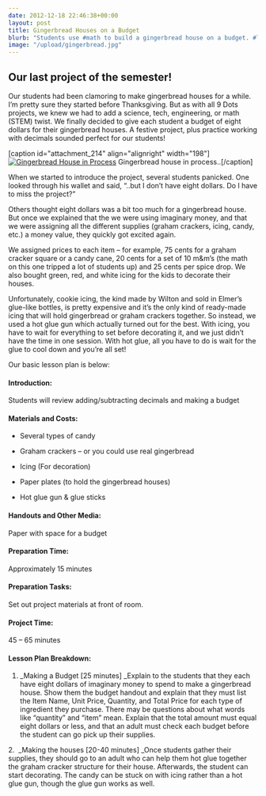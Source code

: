 ```yaml
---
date: 2012-12-18 22:46:38+00:00
layout: post
title: Gingerbread Houses on a Budget
blurb: "Students use #math to build a gingerbread house on a budget. #lessonPlan"
image: "/upload/gingerbread.jpg"
---
```


## Our last project of the semester!


Our students had been clamoring to make gingerbread houses for a while. I’m pretty sure they started before Thanksgiving. But as with all 9 Dots projects, we knew we had to add a science, tech, engineering, or math (STEM) twist. We finally decided to give each student a budget of eight dollars for their gingerbread houses. A festive project, plus practice working with decimals sounded perfect for our students!

[caption id="attachment_214" align="alignright" width="198"][![Gingerbread House in Process](http://9-dots.org/wp-uploads/2012/12/Photo-Dec-12-7-23-21-PM-764x1024.jpg)](http://9-dots.org/wp-uploads/2012/12/Photo-Dec-12-7-23-21-PM.jpg) Gingerbread house in process..[/caption]

When we started to introduce the project, several students panicked. One looked through his wallet and said, “..but I don’t have eight dollars. Do I have to miss the project?”

Others thought eight dollars was a bit too much for a gingerbread house. But once we explained that the we were using imaginary money, and that we were assigning all the different supplies (graham crackers, icing, candy, etc.) a money value, they quickly got excited again.

We assigned prices to each item – for example, 75 cents for a graham cracker square or a candy cane, 20 cents for a set of 10 m&m’s (the math on this one tripped a lot of students up) and 25 cents per spice drop. We also bought green, red, and white icing for the kids to decorate their houses.

Unfortunately, cookie icing, the kind made by Wilton and sold in Elmer’s glue-like bottles, is pretty expensive and it’s the only kind of ready-made icing that will hold gingerbread or graham crackers together. So instead, we used a hot glue gun which actually turned out for the best. With icing, you have to wait for everything to set before decorating it, and we just didn’t have the time in one session. With hot glue, all you have to do is wait for the glue to cool down and you’re all set!

Our basic lesson plan is below:


#### Introduction:


Students will review adding/subtracting decimals and making a budget

<!-- more -->


#### Materials and Costs:





	
  * Several types of candy

	
  * Graham crackers – or you could use real gingerbread

	
  * Icing (For decoration)

	
  * Paper plates (to hold the gingerbread houses)

	
  * Hot glue gun & glue sticks




#### Handouts and Other Media:


Paper with space for a budget


#### Preparation Time:


Approximately 15 minutes


#### Preparation Tasks:


Set out project materials at front of room.


#### Project Time:


45 – 65 minutes


#### Lesson Plan Breakdown:


1. _Making a Budget [25 minutes] _Explain to the students that they each have eight dollars of imaginary money to spend to make a gingerbread house. Show them the budget handout and explain that they must list the Item Name, Unit Price, Quantity, and Total Price for each type of ingredient they purchase. There may be questions about what words like “quantity” and “item” mean. Explain that the total amount must equal eight dollars or less, and that an adult must check each budget before the student can go pick up their supplies.

2.  _Making the houses [20-40 minutes] _Once students gather their supplies, they should go to an adult who can help them hot glue together the graham cracker structure for their house. Afterwards, the student can start decorating. The candy can be stuck on with icing rather than a hot glue gun, though the glue gun works as well.
